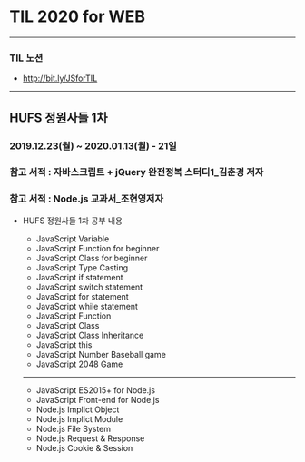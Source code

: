 # TIL 2020 for WEB

---

### TIL 노션

- <http://bit.ly/JSforTIL>

---

## HUFS 정원사들 1차

### 2019.12.23(월) ~ 2020.01.13(월) - 21일

### 참고 서적 : 자바스크립트 + jQuery 완전정복 스터디1\_김춘경 저자

### 참고 서적 : Node.js 교과서\_조현영저자

- HUFS 정원사들 1차 공부 내용

  - JavaScript Variable
  - JavaScript Function for beginner
  - JavaScript Class for beginner
  - JavaScript Type Casting
  - JavaScript if statement
  - JavaScript switch statement
  - JavaScript for statement
  - JavaScript while statement
  - JavaScript Function
  - JavaScript Class
  - JavaScript Class Inheritance
  - JavaScript this
  - JavaScript Number Baseball game
  - JavaScript 2048 Game
  ---
  - JavaScript ES2015+ for Node.js
  - JavaScript Front-end for Node.js
  - Node.js Implict Object
  - Node.js Implict Module
  - Node.js File System
  - Node.js Request & Response
  - Node.js Cookie & Session
